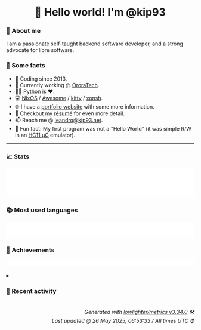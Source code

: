 <!-- README template, populated using this action:
     https://github.com/kip93/kip93/blob/main/.github/workflows/readme.yml. -->

<h1 align="center">👋 Hello world! I'm @kip93</h1> <!-- LOGIN => username -->

### 👤 About me

I am a passionate self-taught backend software developer, and a strong advocate for libre software.


### 💬 Some facts

* 📅 Coding since 2013.
* 💼 Currently working @ [OroraTech](https://ororatech.com/).
* 👨‍💻 [Python](https://github.com/search?q=user%3Akip93&l=python) is ❤️. <!-- LOGIN => username -->
* 💻 [NixOS](https://github.com/NixOS/) /
     [Awesome](https://github.com/awesomeWM/) /
     [kitty](https://github.com/kovidgoyal/kitty/) /
     [xonsh](https://github.com/xonsh/).
* 🌐 I have a [portfolio website](https://kip93.net/) with some more information.
* 📝 Checkout my [résumé](https://kip93.net/resume/) for even more detail.
* 📫 Reach me @ [leandro@kip93.net](mailto:leandro@kip93.net).
* 🎲 Fun fact: My first program was not a "Hello World" (it was simple R/W in an [HC11 µC](https://en.wikipedia.org/wiki/68HC11) emulator).


-----------------------------------------------------------------------------------------------------------------------


### 📈 Stats

![](./stats.svg)


### 📚 Most used languages <!-- by percentage, in decreasing order -->

![](./languages.svg)


### 🏅 Achievements

![](./achievements.svg)


<details> <!-- Last activity -->
<!-- Almost verbatim copy of https://github.com/lowlighter/metrics/blob/latest/source/templates/markdown/partials/activity.ejs, but restructured to be foldable. -->
<summary><h3>📰 Recent activity</h3></summary>

* 🔍 Reviewed [#408010 yakut: 0.13.0 -&gt; 0.14.0](https://github.com/NixOS/nixpkgs/pull/408010) in [NixOS/nixpkgs](https://github.com/NixOS/nixpkgs)
  * *On 19 May 2025, 16:17:58*
* 💬 Commented on [#408010 yakut: 0.13.0 -&gt; 0.14.0](https://github.com/NixOS/nixpkgs/issues/408010) from [NixOS/nixpkgs](https://github.com/NixOS/nixpkgs)
  * *On 19 May 2025, 16:17:13*
* 💬 Commented on [#227 Pinning paths to avoid garbage collection](https://github.com/zhaofengli/attic/issues/227) from [zhaofengli/attic](https://github.com/zhaofengli/attic)
  * *On 14 May 2025, 12:41:24*
* 🔍 Reviewed [#403712 python3Packages.pycyphal: fixes](https://github.com/NixOS/nixpkgs/pull/403712) in [NixOS/nixpkgs](https://github.com/NixOS/nixpkgs)
  * *On 3 May 2025, 12:51:34*
</details>


<h6 align="right"><em>
    Generated with <a href="https://github.com/lowlighter/metrics/tree/latest/">lowlighter/metrics v3.34.0</a> 🛠️<br> <!-- VERSION => MAJOR.minor.patch -->
    Last updated @ 26 May 2025, 06:53:33 / All times UTC ⌚ <!-- meta.generated => DD/MM/YYYY, hh:mm -->
</em></h6>
